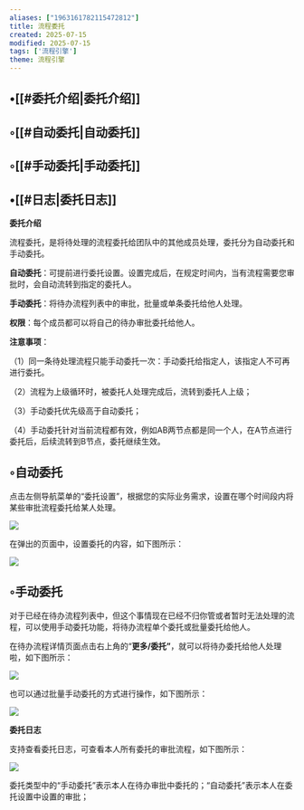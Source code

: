 ```yaml
---
aliases: ["1963161782115472812"]
title: 流程委托
created: 2025-07-15
modified: 2025-07-15
tags: ['流程引擎']
theme: 流程引擎
---
```


## •[[#委托介绍|委托介绍]]

## ◦[[#自动委托|自动委托]]

## ◦[[#手动委托|手动委托]]

## •[[#日志|委托日志]]

**委托介绍**

流程委托，是将待处理的流程委托给团队中的其他成员处理，委托分为自动委托和手动委托。

**自动委托**：可提前进行委托设置。设置完成后，在规定时间内，当有流程需要您审批时，会自动流转到指定的委托人。

**手动委托**：将待办流程列表中的审批，批量或单条委托给他人处理。

**权限**：每个成员都可以将自己的待办审批委托给他人。

**注意事项**：

（1）同一条待处理流程只能手动委托一次：手动委托给指定人，该指定人不可再进行委托。

（2）流程为上级循环时，被委托人处理完成后，流转到委托人上级；

（3）手动委托优先级高于自动委托；

（4）手动委托针对当前流程都有效，例如AB两节点都是同一个人，在A节点进行委托后，后续流转到B节点，委托继续生效。

## ◦自动委托

点击左侧导航菜单的“委托设置”，根据您的实际业务需求，设置在哪个时间段内将某些审批流程委托给某人处理。

![](https://myhelpdoc.oss-cn-heyuan.aliyuncs.com/mdimages/1429030294b92da50dc4f2e1fa8997e9.jpg)

在弹出的页面中，设置委托的内容，如下图所示：

![](https://myhelpdoc.oss-cn-heyuan.aliyuncs.com/mdimages/661ab5ae46b324cad663363e92f345b8.jpg)

## ◦手动委托

对于已经在待办流程列表中，但这个事情现在已经不归你管或者暂时无法处理的流程，可以使用手动委托功能，将待办流程单个委托或批量委托给他人。

在待办流程详情页面点击右上角的“**更多/委托”**，就可以将待办委托给他人处理啦，如下图所示：

![](https://myhelpdoc.oss-cn-heyuan.aliyuncs.com/mdimages/b4060978b6356d737f9105e0b1f3f3b6.jpg)

也可以通过批量手动委托的方式进行操作，如下图所示：

![](https://myhelpdoc.oss-cn-heyuan.aliyuncs.com/mdimages/4bf938e8f8cae23196fd2365eb2b7f04.jpg)

**委托日志**

支持查看委托日志，可查看本人所有委托的审批流程，如下图所示：

![](https://myhelpdoc.oss-cn-heyuan.aliyuncs.com/mdimages/24b149d5962bb53124b4952c7aa896da.jpg)

委托类型中的“手动委托”表示本人在待办审批中委托的；“自动委托”表示本人在委托设置中设置的审批；


